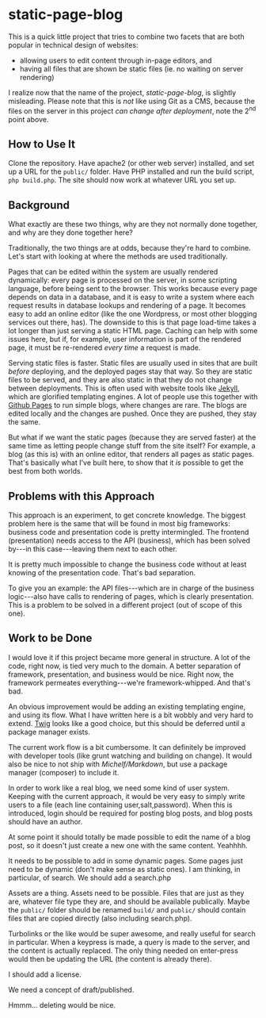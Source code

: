 static-page-blog
================

This is a quick little project that tries to combine two facets that are both popular in technical design of websites:

- allowing users to edit content through in-page editors, and
- having all files that are shown be static files (ie. no waiting on server rendering)

I realize now that the name of the project, *static-page-blog*, is slightly misleading.
Please note that this is *not* like using Git as a CMS, because the files on the server in this project *can change after deployment*, note the 2<sup>nd</sup> point above.

How to Use It
-------------

Clone the repository.
Have apache2 (or other web server) installed, and set up a URL for the `public/` folder.
Have PHP installed and run the build script, `php build.php`.
The site should now work at whatever URL you set up.

Background
----------

What exactly are these two things, why are they not normally done together, and why are they done together here?

Traditionally, the two things are at odds, because they're hard to combine.
Let's start with looking at where the methods are used traditionally.

Pages that can be edited within the system are usually rendered dynamically:
every page is processed on the server, in some scripting language, before being sent to the browser.
This works because every page depends on data in a database, and it is easy to write a system where each request results in database lookups and rendering of a page.
It becomes easy to add an online editor (like the one Wordpress, or most other blogging services out there, has).
The downside to this is that page load-time takes a lot longer than just serving a static HTML page.
Caching can help with some issues here, but if, for example, user information is part of the rendered page, it must be re-rendered *every time* a request is made.

Serving static files is faster.
Static files are usually used in sites that are built *before* deploying, and the deployed pages stay that way.
So they are static files to be served, and they are also static in that they do not change between deployments.
This is often used with website tools like [Jekyll](http://jekyllrb.com/), which are glorified templating engines.
A lot of people use this together with [Github Pages](https://pages.github.com/) to run simple blogs, where changes are rare.
The blogs are edited locally and the changes are pushed.
Once they are pushed, they stay the same.

But what if we want the static pages (because they are served faster) at the same time as letting people change stuff from the site itself?
For example, a blog (as this is) with an online editor, that renders all pages as static pages.
That's basically what I've built here, to show that it *is* possible to get the best from both worlds.

Problems with this Approach
---------------------------

This approach is an experiment, to get concrete knowledge.
The biggest problem here is the same that will be found in most big frameworks:
business code and presentation code is pretty intermingled.
The frontend (presentation) needs access to the API (business), which has been solved by---in this case---leaving them next to each other.

It is pretty much impossible to change the business code without at least knowing of the presentation code.
That's bad separation.

To give you an example:
the API files---which are in charge of the business logic---also have calls to rendering of pages, which is clearly presentation.
This is a problem to be solved in a different project (out of scope of this one).

Work to be Done
---------------

I would love it if this project became more general in structure.
A lot of the code, right now, is tied very much to the domain.
A better separation of framework, presentation, and business would be nice.
Right now, the framework permeates everything---we're framework-whipped.
And that's bad.

An obvious improvement would be adding an existing templating engine, and using its flow.
What I have written here is a bit wobbly and very hard to extend.
[Twig](http://twig.sensiolabs.org/doc/installation.html) looks like a good choice, but this should be deferred until a package manager exists.

The current work flow is a bit cumbersome.
It can definitely be improved with developer tools (like grunt watching and building on change).
It would also be nice to not ship with *Michelf/Markdown*, but use a package manager (composer) to include it.

In order to work like a real blog, we need some kind of user system.
Keeping with the current approach, it would be very easy to simply write users to a file (each line containing user,salt,password).
When this is introduced, login should be required for posting blog posts, and blog posts should have an author.

At some point it should totally be made possible to edit the name of a blog post, so it doesn't just create a new one with the same content.
Yeahhhh.

It needs to be possible to add in some dynamic pages.
Some pages just need to be dynamic (don't make sense as static ones).
I am thinking, in particular, of search.
We should add a search.php

Assets are a thing.
Assets need to be possible.
Files that are just as they are, whatever file type they are, and should be available publically.
Maybe the `public/` folder should be renamed `build/` and `public/` should contain files that are copied directly (also including search.php).

Turbolinks or the like would be super awesome, and really useful for search in particular.
When a keypress is made, a query is made to the server, and the content is actually replaced.
The only thing needed on enter-press would then be updating the URL (the content is already there).

I should add a license.

We need a concept of draft/published.

Hmmm... deleting would be nice.
